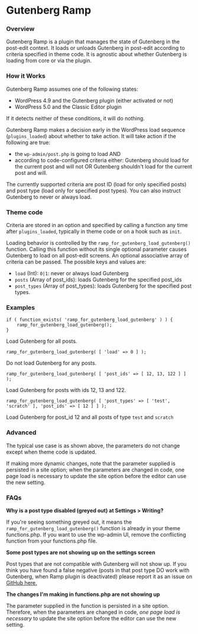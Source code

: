 # Gutenberg Ramp

### Overview

Gutenberg Ramp is a plugin that manages the state of Gutenberg in the post-edit context.  It loads or unloads Gutenberg in post-edit according to criteria specified in theme code.  It is agnostic about whether Gutenberg is loading from core or via the plugin.

### How it Works

Gutenberg Ramp assumes one of the following states:

- WordPress 4.9 and the Gutenberg plugin (either activated or not)
- WordPress 5.0 and the Classic Editor plugin 

If it detects neither of these conditions, it will do nothing.

Gutenberg Ramp makes a decision early in the WordPress load sequence (`plugins_loaded`) about whether to take action.  It will take action if the following are true:

- the `wp-admin/post.php` is going to load AND
- according to code-configured criteria either: Gutenberg should load for the current post and will not OR Gutenberg shouldn't load for the current post and will.

The currently supported criteria are post ID (load for only specified posts) and post type (load only for specified post types).  You can also instruct Gutenberg to never or always load.

### Theme code

Criteria are stored in an option and specified by calling a function any time after `plugins_loaded`, typically in theme code or on a hook such as `init`.

Loading behavior is controlled by the `ramp_for_gutenberg_load_gutenberg()` function.  Calling this function without its single optional parameter causes Gutenberg to load on all post-edit screens.  An optional associative array of criteria can be passed.  The possible keys and values are:

- `load` (Int): `0|1`:  never or always load Gutenberg
- `posts` (Array of post_ids): loads Gutenberg for the specified post_ids
-  `post_types` (Array of post_types): loads Gutenberg for the specified post types.

### Examples

```
if ( function_exists( 'ramp_for_gutenberg_load_gutenberg' ) ) {
	ramp_for_gutenberg_load_gutenberg();
}
```

Load Gutenberg for all posts.

`ramp_for_gutenberg_load_gutenberg( [ 'load' => 0 ] );`

Do not load Gutenberg for any posts.

`ramp_for_gutenberg_load_gutenberg( [ 'post_ids' => [ 12, 13, 122 ] ] );`

Load Gutenberg for posts with ids 12, 13 and 122.

`ramp_for_gutenberg_load_gutenberg( [ 'post_types' => [ 'test', 'scratch' ], 'post_ids' => [ 12 ] ] );`

Load Gutenberg for post_id 12 and all posts of type `test` and `scratch`

### Advanced	

The typical use case is as shown above, the parameters do not change except when theme code is updated.	

If making more dynamic changes, note that the parameter supplied is persisted in a site option; when the parameters are changed in code, one page load is necessary to update the site option before the editor can use the new setting.

### FAQs

**Why is a post type disabled (greyed out) at Settings > Writing?**

If you're seeing something greyed out, it means the `ramp_for_gutenberg_load_gutenberg()` function is already in your theme functions.php. If you want to use the wp-admin UI, remove the conflicting function from your functions.php file. 

**Some post types are not showing up on the settings screen**

Post types that are not compatible with Gutenberg will not show up. If you think you have found a false negative (posts in that post type DO work with Gutenberg, when Ramp plugin is deactivated) please report it as an issue on [GitHub here.](https://github.com/Automattic/ramp-for-gutenberg)

**The changes I'm making in functions.php are not showing up**

The parameter supplied in the function is persisted in a site option. Therefore, when the parameters are changed in code, _one page load is necessary_ to update the site option before the editor can use the new setting.
